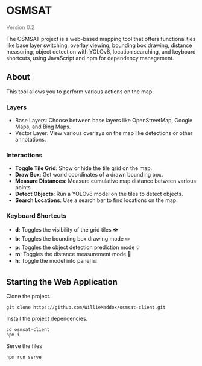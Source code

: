# OSMSAT
<span style="color:gray">Version 0.2</span>

The OSMSAT project is a web-based mapping tool that offers functionalities like base layer switching, overlay viewing, bounding box drawing, distance measuring, object detection with YOLOv8, location searching, and keyboard shortcuts, using JavaScript and npm for dependency management.

## About

This tool allows you to perform various actions on the map:

### Layers

- Base Layers: Choose between base layers like OpenStreetMap, Google Maps, and Bing Maps.
- Vector Layer: View various overlays on the map like detections or other annotations.

### Interactions

- **Toggle Tile Grid**: Show or hide the tile grid on the map.
- **Draw Box**: Get world coordinates of a drawn bounding box.
- **Measure Distances**: Measure cumulative map distance between various points.
- **Detect Objects**: Run a YOLOv8 model on the tiles to detect objects.
- **Search Locations**: Use a search bar to find locations on the map.

### Keyboard Shortcuts

- **d**: Toggles the visibility of the grid tiles 👁️
- **b**: Toggles the bounding box drawing mode ✏️
- **p**: Toggles the object detection prediction mode 💡
- **m**: Toggles the distance measurement mode 📏
- **h**: Toggle the model info panel 📊

## Starting the Web Application

Clone the project.

    git clone https://github.com/WillieMaddox/osmsat-client.git

Install the project dependencies.

    cd osmsat-client
    npm i

Serve the files

    npm run serve
